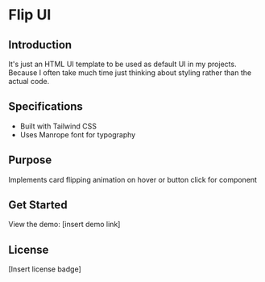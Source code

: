# <b>Flip UI</b>

## Introduction
It's just an HTML UI template to be used as default UI in my projects. Because I often take much time just thinking about styling rather than the actual code.

## Specifications
- Built with Tailwind CSS
- Uses Manrope font for typography

## Purpose
Implements card flipping animation on hover or button click for component

## Get Started
View the demo: [insert demo link]

## License
[Insert license badge]